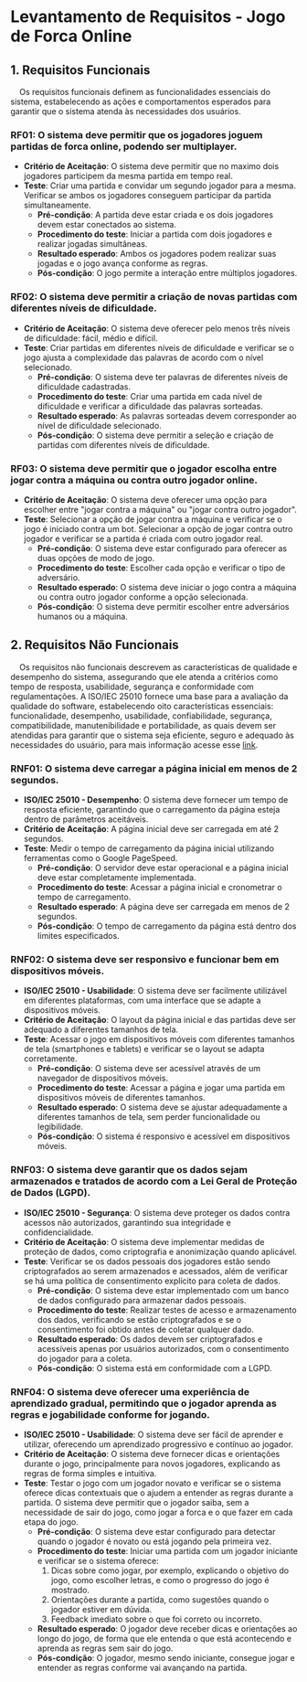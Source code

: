 # Levantamento de Requisitos - Jogo de Forca Online

## 1. Requisitos Funcionais

&nbsp;&nbsp;&nbsp;&nbsp;Os requisitos funcionais definem as funcionalidades essenciais do sistema, estabelecendo as ações e comportamentos esperados para garantir que o sistema atenda às necessidades dos usuários.

### **RF01**: O sistema deve permitir que os jogadores joguem partidas de forca online, podendo ser multiplayer.
- **Critério de Aceitação**: O sistema deve permitir que no maximo dois jogadores participem da mesma partida em tempo real.
- **Teste**: Criar uma partida e convidar um segundo jogador para a mesma. Verificar se ambos os jogadores conseguem participar da partida simultaneamente.
  - **Pré-condição**: A partida deve estar criada e os dois jogadores devem estar conectados ao sistema.
  - **Procedimento do teste**: Iniciar a partida com dois jogadores e realizar jogadas simultâneas.
  - **Resultado esperado**: Ambos os jogadores podem realizar suas jogadas e o jogo avança conforme as regras.
  - **Pós-condição**: O jogo permite a interação entre múltiplos jogadores.

### **RF02**: O sistema deve permitir a criação de novas partidas com diferentes níveis de dificuldade.
- **Critério de Aceitação**: O sistema deve oferecer pelo menos três níveis de dificuldade: fácil, médio e difícil.
- **Teste**: Criar partidas em diferentes níveis de dificuldade e verificar se o jogo ajusta a complexidade das palavras de acordo com o nível selecionado.
  - **Pré-condição**: O sistema deve ter palavras de diferentes níveis de dificuldade cadastradas.
  - **Procedimento do teste**: Criar uma partida em cada nível de dificuldade e verificar a dificuldade das palavras sorteadas.
  - **Resultado esperado**: As palavras sorteadas devem corresponder ao nível de dificuldade selecionado.
  - **Pós-condição**: O sistema deve permitir a seleção e criação de partidas com diferentes níveis de dificuldade.

### **RF03**: O sistema deve permitir que o jogador escolha entre jogar contra a máquina ou contra outro jogador online.
- **Critério de Aceitação**: O sistema deve oferecer uma opção para escolher entre "jogar contra a máquina" ou "jogar contra outro jogador".
- **Teste**: Selecionar a opção de jogar contra a máquina e verificar se o jogo é iniciado contra um bot. Selecionar a opção de jogar contra outro jogador e verificar se a partida é criada com outro jogador real.
  - **Pré-condição**: O sistema deve estar configurado para oferecer as duas opções de modo de jogo.
  - **Procedimento do teste**: Escolher cada opção e verificar o tipo de adversário.
  - **Resultado esperado**: O sistema deve iniciar o jogo contra a máquina ou contra outro jogador conforme a opção selecionada.
  - **Pós-condição**: O sistema deve permitir escolher entre adversários humanos ou a máquina.

## 2. Requisitos Não Funcionais

&nbsp;&nbsp;&nbsp;&nbsp;Os requisitos não funcionais descrevem as características de qualidade e desempenho do sistema, assegurando que ele atenda a critérios como tempo de resposta, usabilidade, segurança e conformidade com regulamentações. A ISO/IEC 25010 fornece uma base para a avaliação da qualidade do software, estabelecendo oito características essenciais: funcionalidade, desempenho, usabilidade, confiabilidade, segurança, compatibilidade, manutenibilidade e portabilidade, as quais devem ser atendidas para garantir que o sistema seja eficiente, seguro e adequado às necessidades do usuário, para mais informação acesse esse [link](https://blog.onedaytesting.com.br/iso-iec-25010/).


### **RNF01**: O sistema deve carregar a página inicial em menos de 2 segundos.
- **ISO/IEC 25010 - Desempenho**: O sistema deve fornecer um tempo de resposta eficiente, garantindo que o carregamento da página esteja dentro de parâmetros aceitáveis.
- **Critério de Aceitação**: A página inicial deve ser carregada em até 2 segundos.
- **Teste**: Medir o tempo de carregamento da página inicial utilizando ferramentas como o Google PageSpeed.
  - **Pré-condição**: O servidor deve estar operacional e a página inicial deve estar completamente implementada.
  - **Procedimento do teste**: Acessar a página inicial e cronometrar o tempo de carregamento.
  - **Resultado esperado**: A página deve ser carregada em menos de 2 segundos.
  - **Pós-condição**: O tempo de carregamento da página está dentro dos limites especificados.

### **RNF02**: O sistema deve ser responsivo e funcionar bem em dispositivos móveis.
- **ISO/IEC 25010 - Usabilidade**: O sistema deve ser facilmente utilizável em diferentes plataformas, com uma interface que se adapte a dispositivos móveis.
- **Critério de Aceitação**: O layout da página inicial e das partidas deve ser adequado a diferentes tamanhos de tela.
- **Teste**: Acessar o jogo em dispositivos móveis com diferentes tamanhos de tela (smartphones e tablets) e verificar se o layout se adapta corretamente.
  - **Pré-condição**: O sistema deve ser acessível através de um navegador de dispositivos móveis.
  - **Procedimento do teste**: Acessar a página e jogar uma partida em dispositivos móveis de diferentes tamanhos.
  - **Resultado esperado**: O sistema deve se ajustar adequadamente a diferentes tamanhos de tela, sem perder funcionalidade ou legibilidade.
  - **Pós-condição**: O sistema é responsivo e acessível em dispositivos móveis.

### **RNF03**: O sistema deve garantir que os dados sejam armazenados e tratados de acordo com a Lei Geral de Proteção de Dados (LGPD).
- **ISO/IEC 25010 - Segurança**: O sistema deve proteger os dados contra acessos não autorizados, garantindo sua integridade e confidencialidade.
- **Critério de Aceitação**: O sistema deve implementar medidas de proteção de dados, como criptografia e anonimização quando aplicável.
- **Teste**: Verificar se os dados pessoais dos jogadores estão sendo criptografados ao serem armazenados e acessados, além de verificar se há uma política de consentimento explícito para coleta de dados.
  - **Pré-condição**: O sistema deve estar implementado com um banco de dados configurado para armazenar dados pessoais.
  - **Procedimento do teste**: Realizar testes de acesso e armazenamento dos dados, verificando se estão criptografados e se o consentimento foi obtido antes de coletar qualquer dado.
  - **Resultado esperado**: Os dados devem ser criptografados e acessíveis apenas por usuários autorizados, com o consentimento do jogador para a coleta.
  - **Pós-condição**: O sistema está em conformidade com a LGPD.

### **RNF04**: O sistema deve oferecer uma experiência de aprendizado gradual, permitindo que o jogador aprenda as regras e jogabilidade conforme for jogando.

- **ISO/IEC 25010 - Usabilidade**: O sistema deve ser fácil de aprender e utilizar, oferecendo um aprendizado progressivo e contínuo ao jogador.
- **Critério de Aceitação**: O sistema deve fornecer dicas e orientações durante o jogo, principalmente para novos jogadores, explicando as regras de forma simples e intuitiva.
- **Teste**: Testar o jogo com um jogador novato e verificar se o sistema oferece dicas contextuais que o ajudem a entender as regras durante a partida. O sistema deve permitir que o jogador saiba, sem a necessidade de sair do jogo, como jogar a forca e o que fazer em cada etapa do jogo.
  - **Pré-condição**: O sistema deve estar configurado para detectar quando o jogador é novato ou está jogando pela primeira vez.
  - **Procedimento do teste**: Iniciar uma partida com um jogador iniciante e verificar se o sistema oferece:
    1. Dicas sobre como jogar, por exemplo, explicando o objetivo do jogo, como escolher letras, e como o progresso do jogo é mostrado.
    2. Orientações durante a partida, como sugestões quando o jogador estiver em dúvida.
    3. Feedback imediato sobre o que foi correto ou incorreto.
  - **Resultado esperado**: O jogador deve receber dicas e orientações ao longo do jogo, de forma que ele entenda o que está acontecendo e aprenda as regras sem sair do jogo.
  - **Pós-condição**: O jogador, mesmo sendo iniciante, consegue jogar e entender as regras conforme vai avançando na partida.
